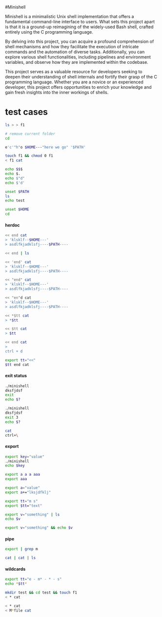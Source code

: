 #Minishell

Minishell is a minimalistic Unix shell implementation that offers a fundamental command-line interface to users. What sets this project apart is that it is a ground-up reimagining of the widely-used Bash shell, crafted entirely using the C programming language.

By delving into this project, you can acquire a profound comprehension of shell mechanisms and how they facilitate the execution of intricate commands and the automation of diverse tasks. Additionally, you can explore various shell functionalities, including pipelines and environment variables, and observe how they are implemented within the codebase.

This project serves as a valuable resource for developers seeking to deepen their understanding of shell internals and fortify their grasp of the C programming language. Whether you are a novice or an experienced developer, this project offers opportunities to enrich your knowledge and gain fresh insights into the inner workings of shells.

# test cases
```bash
ls > > f1
```
```bash
# remove current folder
cd
```
```bash
e'c'"h"o $HOME---"here we go" '$PATH'
```
```bash
touch f1 && chmod 0 f1
< f1 cat
```
```bash
echo $$$
echo $.
echo $"d"
echo $'d'
```
```bash
unset $PATH
ls
echo test
```
```bash
unset $HOME
cd
```
#### herdoc
```bash
<< end cat
> 'klsklf--$HOME---'
> asdlfkjadklsfj----$PATH----
```
```bash
<< end | ls
```
```bash
<< 'end' cat
> 'klsklf--$HOME---'
> asdlfkjadklsfj----$PATH----
```
```bash
<< "end" cat
> 'klsklf--$HOME---'
> asdlfkjadklsfj----$PATH----
```
```bash
<< "en"d cat
> 'klsklf--$HOME---'
> asdlfkjadklsfj----$PATH----
```
```bash
<< *$tt cat
> *$tt
```
```bash
<< $tt cat
> $tt
```
```bash
<< end cat
>
ctrl + d
```
```bash
export tt="<<"
$tt end cat
```
#### exit status
```bash
./minishell
dksfjdsf
exit
echo $?
```
```bash
./minishell
dksfjdsf
exit 3
echo $?
```
```bash
cat
ctrl+\
```
#### export
```bash
export key="value"
./minishell
echo $key
```
```bash
export a a a aaa
export aaa
```
```bash
export a="value"
export a+="lksjdfklj"
```
```bash
export tt="m s"
export $tt="text"
```
```bash
export v="something" | ls
echo $v
```
```bash
export v="something" && echo $v
```
#### pipe
```bash
export | grep m
```
```bash
cat | cat | ls
```
#### wildcards
```bash
export tt="e - m* - * - s"
echo *$tt*
```
```bash
mkdir test && cd test && touch f1
< * cat
```
```bash
< * cat
< M*file cat
```
